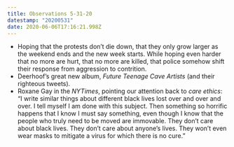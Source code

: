 ```yaml
---
title: Observations 5-31-20
datestamp: "20200531"
date: 2020-06-06T17:16:21.998Z
---
```

- Hoping that the protests don’t die down, that they only grow larger as the weekend ends and the new week starts. While hoping even harder that no more are hurt, that no more are killed, that police somehow shift their response from aggression to contrition.
- Deerhoof’s great new album, *Future Teenage Cave Artists* (and their righteous tweets).
- Roxane Gay in the *NYTimes*, pointing our attention back to *care ethics*: “I write similar things about different black lives lost over and over and over. I tell myself I am done with this subject. Then something so horrific happens that I know I must say something, even though I know that the people who truly need to be moved are immovable. They don’t care about black lives. They don’t care about anyone’s lives. They won’t even wear masks to mitigate a virus for which there is no cure.”